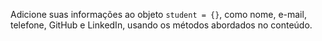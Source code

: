 Adicione suas informações ao objeto `student = {}`, como nome, e-mail, telefone, GitHub e LinkedIn, usando os métodos abordados no conteúdo.